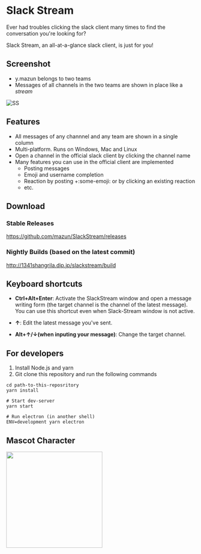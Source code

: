 # Slack Stream

Ever had troubles clicking the slack client many times to find the conversation you're looking for?

Slack Stream, an all-at-a-glance slack client, is just for you!

## Screenshot

- y.mazun belongs to two teams
- Messages of all channels in the two teams are shown in place like a *stream*

![SS](https://github.com/mazun/SlackStream/blob/master/images/screenshot01.png)

## Features

- All messages of any channnel and any team are shown in a single column
- Multi-platform. Runs on Windows, Mac and Linux
- Open a channel in the official slack client by clicking the channel name
- Many features you can use in the official client are implemented
  - Posting messages
  - Emoji and username completion
  - Reaction by posting +:some-emoji: or by clicking an existing reaction
  - etc.

## Download

### Stable Releases

https://github.com/mazun/SlackStream/releases

### Nightly Builds (based on the latest commit)

http://1341shangrila.dip.jp/slackstream/build

## Keyboard shortcuts

- **Ctrl+Alt+Enter**:
Activate the SlackStream window and open a message writing form (the target channel is the channel of the latest message).
You can use this shortcut even when Slack-Stream window is not active.

- **↑**:
Edit the latest message you've sent.

- **Alt+↑/↓(when inputing your message)**:
Change the target channel.


## For developers

1. Install Node.js and yarn
2. Git clone this repository and run the following commands

```shell
cd path-to-this-reposritory
yarn install

# Start dev-server
yarn start

# Run electron (in another shell)
ENV=development yarn electron
```

## Mascot Character

<img src="https://github.com/mazun/SlackStream/blob/master/images/ss-chan.png" height="256px">
